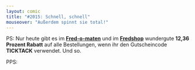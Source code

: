 ```yaml
---
layout: comic
title: "#2015: Schnell, schnell"
mouseover: "Außerdem spinnt sie total!"
---
```


PS:
Nur heute gibt es im <a href="http://fred-o-mat.spreadshirt.net"><strong>Fred-o-maten</strong></a> und im <a href="http://fredshop.spreadshirt.net"><strong>Fredshop</strong></a> wundergute <strong>12,36 Prozent Rabatt</strong> auf alle Bestellungen, wenn ihr den Gutscheincode <strong>TICKTACK</strong> verwendet.
Und so.

PPS:
